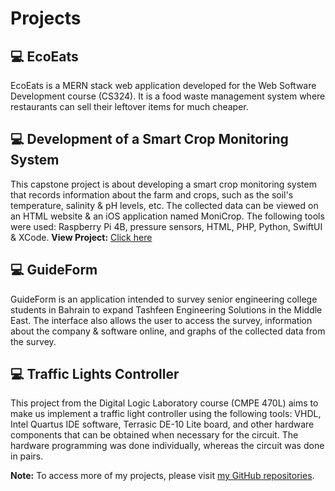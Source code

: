 <!-- 
id: projects
style: "display: none;"
-->

# Projects

## 💻 EcoEats
EcoEats is a MERN stack web application developed for the Web Software Development course (CS324). It is a food waste management system where restaurants can sell their leftover items for much cheaper.



## 💻 Development of a Smart Crop Monitoring System
This capstone project is about developing a smart crop monitoring system that records information about the farm and crops, such as the soil's temperature, salinity & pH levels, etc. The collected data can be viewed on an HTML website & an iOS application named MoniCrop.
The following tools were used: Raspberry Pi 4B, pressure sensors, HTML, PHP, Python, SwiftUI & XCode.
**View Project:** [Click here](https://aubh.figshare.com/articles/thesis/Development_of_a_Smart_Crop_Monitoring_System/24314056/2)



## 💻 GuideForm
GuideForm is an application intended to survey senior engineering college students in Bahrain to expand Tashfeen Engineering Solutions in the Middle East.
The interface also allows the user to access the survey, information about the company & software online, and graphs of the collected data from the survey.



## 💻 Traffic Lights Controller
This project from the Digital Logic Laboratory course (CMPE 470L) aims to make us implement a traffic light controller using the following tools: VHDL, Intel Quartus IDE software, Terrasic DE-10 Lite board, and other hardware components that can be obtained when necessary for the circuit. The hardware programming was done individually, whereas the circuit was done in pairs.



**Note:** To access more of my projects, please visit [my GitHub repositories](https://github.com/emansarahafi).
